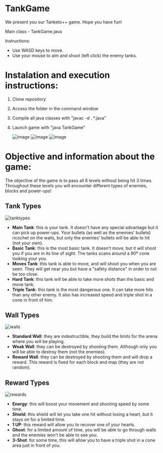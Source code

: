 # TankGame
We present you our Tanketo++ game. Hope you have fun!

Main class - TankGame.java

Instructions:
- Use WASD keys to move.
- Use your mouse to aim and shoot (left click) the enemy tanks.


# Instalation and execution instructions:
1. Clone repository
2. Access the folder in the command window
3. Compile all java classes with "javac -d . *.java"
4. Launch game with "java TankGame"

   ![image](https://github.com/dannielraposo/TankGame/assets/148542289/73f4349e-df9c-4227-8f36-29d050931ad3)
   ![image](https://github.com/dannielraposo/TankGame/assets/148542289/f96406aa-f92d-48f5-8402-65faf152fab4)
   ![image](https://github.com/dannielraposo/TankGame/assets/148542289/2292308c-0eda-454d-b7c3-c5cfb412bde7)

# Objective and information about the game:
The objective of the game is to pass all 6 levels without being hit 3 times.
Throughout these levels you will encounter different types of enemies, blocks and power-ups!

## Tank Types
![tanktypes](https://github.com/dannielraposo/TankGame/assets/54643225/8ceace96-5d49-49f6-b4bf-d45f11c792df)
- **Main Tank**: this is your tank. It doesn't have any special advantage but it can pick up power-ups. Your bullets (as well as the enemies' bullets) ricochet on the walls, but only the enemies' bullets will be able to hit (not your own).
- **Basic Tank**: this is the most basic tank. It doesn't move, but it will shoot you if you are in its line of sight. The tanks scans around a 90º cone looking your you.
- **Moves Tank**: this tank is able to move, and will shoot you when you are seen. They will get near you but have a "safety distance" in order to not be too close.
- **Hard Tank**: this tank will be able to take more shots than the basic and move tank.
- **Triple Tank**: this tank is the most dangerous one. It can take more hits than any other enemy. It also has increased speed and triple shot in a cone in front of him.

## Wall Types
![walls](https://github.com/dannielraposo/TankGame/assets/54643225/05ee22f2-a1e3-4308-9dee-f48958d95dd8)
- **Standard Wall**: they are indestructible, they build the limits for the arena where you will be playing.
- **Weak Wall**: they can be destroyed by shooting them. Although only you will be able to destroy them (not the enemies).
- **Reward Wall**: they can be destroyed by shooting them and will drop a reward. This reward is fixed for each block and map (they are not random).

## Reward Types
![rewards](https://github.com/dannielraposo/TankGame/assets/54643225/0bfeb3fc-66e1-4ab7-a7a0-47963559237d)
- **Energy**: this will boost your movement and shooting speed by some time.
- **Shield**: this shield will let you take one hit without losing a heart, but it stays on for a limited time.
- **1 UP**: this reward will allow you to recover one of your hearts.
- **Ghost**: for a limited amount of time, you will be able to go through walls and the enemies won't be able to see you.
- **3-Shot**: for some time, this will allow you to have a triple shot in a cone area just in front of you.
